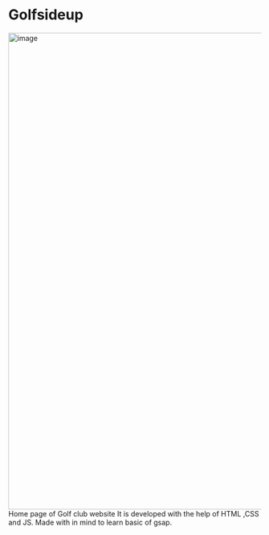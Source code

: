 # Golfsideup
<img width="948" alt="image" src="https://github.com/Akash71299/Golfsideup/assets/104061127/3a5a704f-4d7b-4d09-b1fb-47c5731dfac7">
Home page of Golf club website
It is developed with the help of HTML ,CSS and JS.
Made with in mind to learn basic of gsap.
